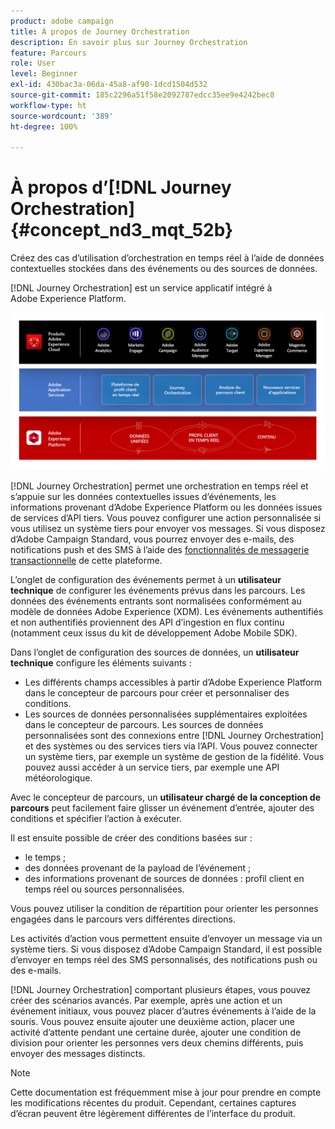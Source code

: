 ```yaml
---
product: adobe campaign
title: À propos de Journey Orchestration
description: En savoir plus sur Journey Orchestration
feature: Parcours
role: User
level: Beginner
exl-id: 430bac3a-06da-45a8-af90-1dcd1504d532
source-git-commit: 185c2296a51f58e2092787edcc35ee9e4242bec8
workflow-type: ht
source-wordcount: '389'
ht-degree: 100%

---
```


# À propos d’[!DNL Journey Orchestration]{#concept_nd3_mqt_52b}

Créez des cas d’utilisation d’orchestration en temps réel à l’aide de données contextuelles stockées dans des événements ou des sources de données.

[!DNL Journey Orchestration] est un service applicatif intégré à Adobe Experience Platform.

![](../assets/journeydiagram.png)

[!DNL Journey Orchestration] permet une orchestration en temps réel et s’appuie sur les données contextuelles issues d’événements, les informations provenant d’Adobe Experience Platform ou les données issues de services d’API tiers. Vous pouvez configurer une action personnalisée si vous utilisez un système tiers pour envoyer vos messages. Si vous disposez d’Adobe Campaign Standard, vous pourrez envoyer des e-mails, des notifications push et des SMS à l’aide des [fonctionnalités de messagerie transactionnelle](https://experienceleague.adobe.com/docs/campaign-standard/using/communication-channels/transactional-messaging/getting-started-with-transactional-msg.html?lang=fr) de cette plateforme.

L’onglet de configuration des événements permet à un **utilisateur technique** de configurer les événements prévus dans les parcours. Les données des événements entrants sont normalisées conformément au modèle de données Adobe Experience (XDM). Les événements authentifiés et non authentifiés proviennent des API d’ingestion en flux continu (notamment ceux issus du kit de développement Adobe Mobile SDK).

Dans l’onglet de configuration des sources de données, un **utilisateur technique** configure les éléments suivants :

* Les différents champs accessibles à partir d’Adobe Experience Platform dans le concepteur de parcours pour créer et personnaliser des conditions.
* Les sources de données personnalisées supplémentaires exploitées dans le concepteur de parcours. Les sources de données personnalisées sont des connexions entre [!DNL Journey Orchestration] et des systèmes ou des services tiers via l’API. Vous pouvez connecter un système tiers, par exemple un système de gestion de la fidélité. Vous pouvez aussi accéder à un service tiers, par exemple une API météorologique.

Avec le concepteur de parcours, un **utilisateur chargé de la conception de parcours** peut facilement faire glisser un événement d’entrée, ajouter des conditions et spécifier l’action à exécuter.

Il est ensuite possible de créer des conditions basées sur :

* le temps ;
* des données provenant de la payload de l’événement ;
* des informations provenant de sources de données : profil client en temps réel ou sources personnalisées.

Vous pouvez utiliser la condition de répartition pour orienter les personnes engagées dans le parcours vers différentes directions.

Les activités d’action vous permettent ensuite d’envoyer un message via un système tiers. Si vous disposez d’Adobe Campaign Standard, il est possible d’envoyer en temps réel des SMS personnalisés, des notifications push ou des e-mails.

[!DNL Journey Orchestration] comportant plusieurs étapes, vous pouvez créer des scénarios avancés. Par exemple, après une action et un événement initiaux, vous pouvez placer d’autres événements à l’aide de la souris. Vous pouvez ensuite ajouter une deuxième action, placer une activité d’attente pendant une certaine durée, ajouter une condition de division pour orienter les personnes vers deux chemins différents, puis envoyer des messages distincts.

>[!NOTE]
>
>Cette documentation est fréquemment mise à jour pour prendre en compte les modifications récentes du produit. Cependant, certaines captures d’écran peuvent être légèrement différentes de l’interface du produit.
